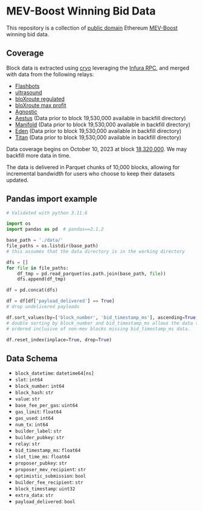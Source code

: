 # MEV-Boost Winning Bid Data

This repository is a collection of [public domain](https://creativecommons.org/public-domain/cc0/) Ethereum [MEV-Boost](https://boost.flashbots.net/) winning bid data.

## Coverage

Block data is extracted using [cryo](https://github.com/paradigmxyz/cryo) leveraging the [Infura RPC](https://www.infura.io/), and merged with data from the following relays: 
- [Flashbots](https://boost-relay.flashbots.net/) 
- [ultrasound](https://relay.ultrasound.money/)
- [bloXroute regulated](https://bloxroute.regulated.blxrbdn.com/)
- [bloXroute max profit](https://bloxroute.max-profit.blxrbdn.com)
- [Agnostic](https://agnostic-relay.net/)
- [Aestus](https://mainnet.aestus.live/) (Data prior to block 19,530,000 available in backfill directory)
- [Manifold](https://mainnet-relay.securerpc.com/) (Data prior to block 19,530,000 available in backfill directory)
- [Eden](https://relay.edennetwork.io/info) (Data prior to block 19,530,000 available in backfill directory)
- [Titan](https://titanrelay.xyz/) (Data prior to block 19,530,000 available in backfill directory)

Data coverage begins on October 10, 2023 at block [18,320,000](https://beaconcha.in/block/18320000). We may backfill more data in time.

The data is delivered in Parquet chunks of 10,000 blocks, allowing for incremental bandwidth for users who choose to keep their datasets updated.

## Pandas import example

```python 
# Validated with python 3.11.6

import os
import pandas as pd  # pandas==2.1.2

base_path = './data/'
file_paths = os.listdir(base_path)
# this assumes that the data directory is in the working directory

dfs = []
for file in file_paths:
    df_tmp = pd.read_parquet(os.path.join(base_path, file))
    dfs.append(df_tmp)

df = pd.concat(dfs)

df = df[df['payload_delivered'] == True]
# drop undelivered payloads

df.sort_values(by=['block_number', 'bid_timestamp_ms'], ascending=True, inplace=True)
# double sorting by block_number and bid_timestamp_ms allows the data to stay 
# ordered inclusive of non-mev blocks missing bid_timestamp_ms data.

df.reset_index(inplace=True, drop=True)
```

## Data Schema

- `block_datetime`: `datetime64[ns]`
- `slot`: `int64`
- `block_number`: `int64`
- `block_hash`: `str`
- `value`: `str`
- `base_fee_per_gas`: `uint64`
- `gas_limit`: `float64`
- `gas_used`: `int64`
- `num_tx`: `int64`
- `builder_label`: `str`
- `builder_pubkey`: `str`
- `relay`: `str`
- `bid_timestamp_ms`: `float64`
- `slot_time_ms`: `float64`
- `proposer_pubkey`: `str`
- `proposer_mev_recipient`: `str`
- `optimistic_submission`: `bool`
- `builder_fee_recipient`: `str`
- `block_timestamp`: `uint32`
- `extra_data`: `str`
- `payload_delivered`: `bool`
